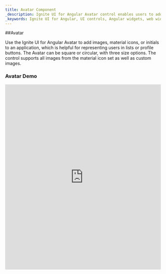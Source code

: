 ```yaml
---
title: Avatar Component
_description: Ignite UI for Angular Avatar control enables users to add images, material icons or initials within any application for instances such as a profile button.
_keywords: Ignite UI for Angular, UI controls, Angular widgets, web widgets, UI widgets, Angular, Native Angular Components Suite, Native Angular Controls, Native Angular Components Library, Angular Avatar component, Angular Avatar control
---
```


##Avatar
<p class="highlight">Use the Ignite UI for Angular Avatar to add images, material icons, or initials to an application, which is helpful for representing users in lists or profile buttons. The Avatar can be square or circular, with three size options. The control supports all images from the material icon set as well as custom images.</p>
<div class="divider"></div>

### Avatar Demo
<div class="sample-container" style="height:600px">
    <iframe src='https://embed.plnkr.co/KLPxh3/?show=preview&sidebar=false' width="100%" height="100%" seamless frameBorder="0"></inframe>
</div>
<div class="divider--half"></div>

### Usage
```html
<igx-avatar roundShape="true" icon="person" bgColor="#0375be" data-init="SS">
</igx-avatar>
```
<div class="divider--half"></div>

### API
| Name   |      Type      |  Description |
|:----------|:-------------:|:------|
| `src` |  string | Set the image source of the avatar. |
| `initials` | string | Set the initials of the avatar. |
| `icon` | string | Set the icon of the avatar. Currently all icons from the material icon set are supported. Not applicable for initials and image avatars. |
| `bgColor` | string | Set the background color of initials or icon avatars. |
| `color` | string | Set the color of initials or icon avatars. (optional) |
| `roundShape` | boolean | Set the shape of the avatar to circle. The default shape is square. |
| `size` | string | Set the size of the avatar to either small, medium, or large. |

<div class="divider--half"></div>
*You can also set all igx-avatar properties programmatically.
<div class="divider--half"></div>

### Examples

Using `igx-avatar` tag to include it into your app.
```html
<igx-avatar roundShape="true" icon="person" bgColor="#0375be" data-init="SS">
</igx-avatar>
```

Using `TypeScript` to modify and existing igx-avatar instance.
```typescript
avatarInstance.srcImage('https://unsplash.it/60/60?image=55');
avatarInstance.size('small');
```
<div class="divider--half"></div>

